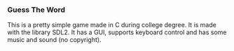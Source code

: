 ### Guess The Word 
This is a pretty simple game made in C during college degree.
It is made with the library SDL2. It has a GUI, supports keyboard control and has some music and sound (no copyright). 
